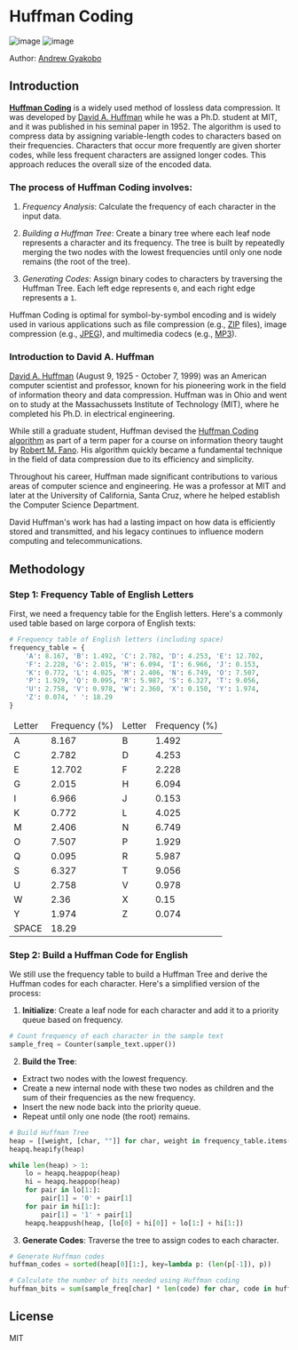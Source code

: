 # Huffman Coding

![image](https://img.shields.io/badge/Python-FFD43B?style=for-the-badge&logo=python&logoColor=blue)
![image](https://img.shields.io/badge/windows%20terminal-4D4D4D?style=for-the-badge&logo=windows%20terminal&logoColor=white)

Author: [Andrew Gyakobo](https://github.com/Gyakobo)

## Introduction

[**Huffman Coding**](https://en.wikipedia.org/wiki/Huffman_coding) is a widely used method of lossless data compression. It was developed by [David A. Huffman](https://en.wikipedia.org/wiki/David_A._Huffman) while he was a Ph.D. student at MIT, and it was published in his seminal paper in 1952. The algorithm is used to compress data by assigning variable-length codes to characters based on their frequencies. Characters that occur more frequently are given shorter codes, while less frequent characters are assigned longer codes. This approach reduces the overall size of the encoded data.

### The process of Huffman Coding involves:

1. *Frequency Analysis*: Calculate the frequency of each character in the input data.

1. *Building a Huffman Tree*: Create a binary tree where each leaf node represents a character and its frequency. The tree is built by repeatedly merging the two nodes with the lowest frequencies until only one node remains (the root of the tree).

1. *Generating Codes*: Assign binary codes to characters by traversing the Huffman Tree. Each left edge represents `0`, and each right edge represents a `1`.

Huffman Coding is optimal for symbol-by-symbol encoding and is widely used in various applications such as file compression (e.g., [ZIP](https://en.wikipedia.org/wiki/ZIP_(file_format)) files), image compression (e.g., [JPEG](https://en.wikipedia.org/wiki/JPEG)), and multimedia codecs (e.g., [MP3](https://en.wikipedia.org/wiki/MP3)).

### Introduction to David A. Huffman

[David A. Huffman](https://en.wikipedia.org/wiki/David_A._Huffman) (August 9, 1925 - October 7, 1999) was an American computer scientist and professor, known for his pioneering work in the field of information theory and data compression. Huffman was in Ohio and went on to study at the Massachussets Institute of Technology (MIT), where he completed his Ph.D. in electrical engineering.

While still a graduate student, Huffman devised the [Huffman Coding algorithm](https://en.wikipedia.org/wiki/Huffman_coding) as part of a term paper for a course on information theory taught by [Robert M. Fano](https://en.wikipedia.org/wiki/Huffman_coding). His algorithm quickly became a fundamental technique in the field of data compression due to its efficiency and simplicity.

Throughout his career, Huffman made significant contributions to various areas of computer science and engineering. He was a professor at MIT and later at the University of California, Santa Cruz, where he helped establish the Computer Science Department.

David Huffman's work has had a lasting impact on how data is efficiently stored and transmitted, and his legacy continues to influence modern computing and telecommunications.

## Methodology

### Step 1: Frequency Table of English Letters

First, we need a frequency table for the English letters. Here's a commonly used table based on large corpora of English texts:

```python
# Frequency table of English letters (including space)
frequency_table = {
    'A': 8.167, 'B': 1.492, 'C': 2.782, 'D': 4.253, 'E': 12.702,
    'F': 2.228, 'G': 2.015, 'H': 6.094, 'I': 6.966, 'J': 0.153,
    'K': 0.772, 'L': 4.025, 'M': 2.406, 'N': 6.749, 'O': 7.507,
    'P': 1.929, 'Q': 0.095, 'R': 5.987, 'S': 6.327, 'T': 9.056,
    'U': 2.758, 'V': 0.978, 'W': 2.360, 'X': 0.150, 'Y': 1.974,
    'Z': 0.074, ' ': 18.29
}
```

<table>

<thead>
<td>Letter</td>
<td>Frequency (%)</td>
<td>Letter</td>
<td>Frequency (%)</td>
</thead>

<tr>
<td>A</td><td>8.167</td>
<td>B</td><td>1.492</td>
</tr>

<tr>
<td>C</td><td>2.782</td>
<td>D</td><td>4.253</td>
</tr>

<tr>
<td>E</td><td>12.702</td>
<td>F</td><td>2.228</td>
</tr>

<tr>
<td>G</td><td>2.015</td>
<td>H</td><td>6.094</td>
</tr>

<tr> 
<td>I</td><td>6.966</td>
<td>J</td><td>0.153</td>
</tr>

<tr>
<td>K</td><td>0.772</td>
<td>L</td><td>4.025</td>
</tr>

<tr>
<td>M</td><td>2.406</td>
<td>N</td><td>6.749</td>
</tr>

<tr>
<td>O</td><td>7.507</td>
<td>P</td><td>1.929</td>
</tr>

<tr> 
<td>Q</td><td>0.095</td>
<td>R</td><td>5.987</td>
</tr>

<tr>
<td>S</td><td>6.327</td>
<td>T</td><td>9.056</td>
</tr>

<tr>
<td>U</td><td>2.758</td>
<td>V</td><td>0.978</td>
</tr>

<tr>
<td>W</td><td>2.36</td>
<td>X</td><td>0.15</td>
</tr>

<tr>
<td>Y</td><td>1.974</td>
<td>Z</td><td>0.074</td>
</tr>

<tr>
<td>SPACE</td><td>18.29</td>
</tr>

</table>

### Step 2: Build a Huffman Code for English

We still use the frequency table to build a Huffman Tree and derive the Huffman codes for each character. Here's a simplified version of the process:

1. **Initialize**: Create a leaf node for each character and add it to a priority queue based on frequency. 

```python
# Count frequency of each character in the sample text
sample_freq = Counter(sample_text.upper())
```

2. **Build the Tree**:
* Extract two nodes with the lowest frequency.
* Create a new internal node with these two nodes as children and the sum of their frequencies as the new frequency.
* Insert the new node back into the priority queue.
* Repeat until only one node (the root) remains.

```python
# Build Huffman Tree
heap = [[weight, [char, ""]] for char, weight in frequency_table.items()]
heapq.heapify(heap)

while len(heap) > 1:
    lo = heapq.heappop(heap)
    hi = heapq.heappop(heap)
    for pair in lo[1:]:
        pair[1] = '0' + pair[1]
    for pair in hi[1:]:
        pair[1] = '1' + pair[1]
    heapq.heappush(heap, [lo[0] + hi[0]] + lo[1:] + hi[1:])
```

3. **Generate Codes**: Traverse the tree to assign codes to each character.

```python
# Generate Huffman codes
huffman_codes = sorted(heap[0][1:], key=lambda p: (len(p[-1]), p))

# Calculate the number of bits needed using Huffman coding
huffman_bits = sum(sample_freq[char] * len(code) for char, code in huffman_codes if char in sample_freq)
```

## License
MIT